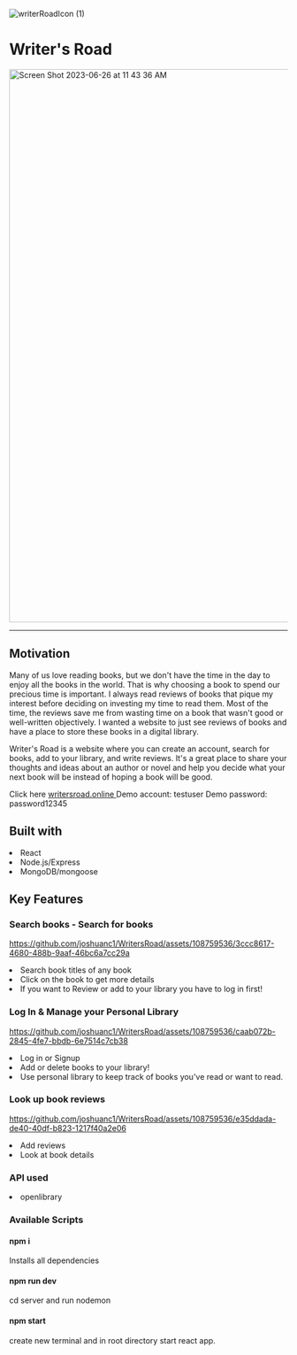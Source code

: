 


![writerRoadIcon (1)](https://github.com/joshuanc1/WritersRoad/assets/108759536/de2c65b7-27b0-4ff2-9dd5-17b36737bd05)

<h1>Writer's Road</h1>


<img width="1000" alt="Screen Shot 2023-06-26 at 11 43 36 AM" src="https://github.com/joshuanc1/WritersRoad/assets/108759536/e3dd97db-4e57-4507-8650-9dfb63d802d5">

___
<h2>Motivation</h2>


Many of us love reading books, but we don't have the time in the day to enjoy all the books in the world. That is why choosing a book to spend our precious time is important. I always read reviews of books that pique my interest before deciding on investing my time to read them. Most of the time, the reviews save me from wasting time on a book that wasn't good or well-written objectively. I wanted a website to just see reviews of books and have a place to store these books in a digital library.

Writer's Road is a website where you can create an account, search for books, add to your library, and write reviews. It's a great place to share your thoughts and ideas about an author or novel and help you decide what your next book will be instead of hoping a book will be good.

Click here  <a href="writersroad.online" target="_blank"> writersroad.online </a>
Demo account: testuser
Demo password: password12345


<h2>Built with</h2>
<li>React</li>
<li>Node.js/Express</li>
<li>MongoDB/mongoose</li>

<h2>Key Features</h2>

<h3>Search books - Search for books</h3>

https://github.com/joshuanc1/WritersRoad/assets/108759536/3ccc8617-4680-488b-9aaf-46bc6a7cc29a

<li>Search book titles of any book</li>
<li>Click on the book to get more details</li>
<li>If you want to Review or add to your library you have to log in first!</li>


<h3>Log In & Manage your Personal Library</h3>


https://github.com/joshuanc1/WritersRoad/assets/108759536/caab072b-2845-4fe7-bbdb-6e7514c7cb38

<li>Log in or Signup</li>
<li>Add or delete books to your library!</li>
<li>Use personal library to keep track of books you've read or want to read.</li>

<h3>Look up book reviews</h3>


https://github.com/joshuanc1/WritersRoad/assets/108759536/e35ddada-de40-40df-b823-1217f40a2e06

<li>Add reviews</li>
<li>Look at book details</li>

<h3>API used</h3>

<li>openlibrary</li>

<h3>Available Scripts</h3>

<h4>npm i</h4>
Installs all dependencies
<h4>npm run dev</h4>
cd server and run nodemon
<h4>npm start</h4>
create new terminal and in root directory start react app.



